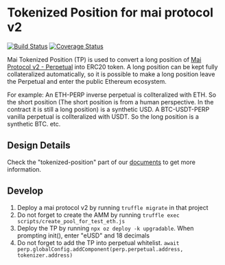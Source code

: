 # Tokenized Position for mai protocol v2

[![Build Status](https://travis-ci.org/mcdexio/mai-tokenized-position-protocol.svg?branch=master)](https://travis-ci.org/mcdexio/mai-tokenized-position-protocol)
[![Coverage Status](https://coveralls.io/repos/github/mcdexio/mai-tokenized-position-protocol/badge.svg?branch=master)](https://coveralls.io/github/mcdexio/mai-tokenized-position-protocol?branch=master)

Mai Tokenized Position (TP) is used to convert a long position of [Mai Protocol v2 - Perpetual](https://github.com/mcdexio/mai-protocol-v2) into ERC20 token. A long position can be kept fully collateralized automatically, so it is possible to make a long position leave the Perpetual and enter the public Ethereum ecosystem.

For example: An ETH-PERP inverse perpetual is collteralized with ETH. So the short position (The short position is from a human perspective. In the contract it is still a long position) is a synthetic USD. A BTC-USDT-PERP vanilla perpetual is collteralized with USDT. So the long position is a synthetic BTC. etc.

## Design Details

Check the "tokenized-position" part of our [documents](https://github.com/mcdexio/documents#tokenized-position) to get more information.

## Develop

1. Deploy a mai protocol v2 by running `truffle migrate` in that project
2. Do not forget to create the AMM by running `truffle exec scripts/create_pool_for_test_eth.js`
3. Deploy the TP by running `npx oz deploy -k upgradable`. When prompting init(), enter "eUSD" and 18 decimals
4. Do not forget to add the TP into perpetual whitelist. `await perp.globalConfig.addComponent(perp.perpetual.address, tokenizer.address)`
